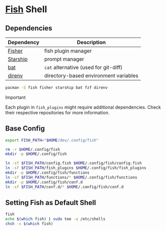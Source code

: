 # [Fish] Shell

## Dependencies

| Dependency | Description |
| --- | --- |
| [Fisher][fisher] | fish plugin manager |
| [Starship][starship] | prompt manager |
| [bat] | `cat` alternative (used for git-diff) |
| [direnv] | directory-based environment variables |

```bash
pacman -S fish fisher starship bat fzf direnv
```

> [!IMPORTANT]
> Each plugin in `fish_plugins` might require additional dependencies. Check their respective repositories for more information.

## Base Config

```bash
export FISH_PATH="$HOME/dev/.config/fish"

rm -r $HOME/.config/fish
mkdir -p $HOME/.config/fish

ln -sf $FISH_PATH/config.fish $HOME/.config/fish/config.fish
ln -sf $FISH_PATH/fish_plugins $HOME/.config/fish/fish_plugins
mkdir -p $HOME/.config/fish/functions
ln -sf $FISH_PATH/functions/* $HOME/.config/fish/functions
mkdir -p $HOME/.config/fish/conf.d
ln -sf $FISH_PATH/conf.d/* $HOME/.config/fish/conf.d
```

## Setting Fish as Default Shell

```bash
fish
echo $(which fish) | sudo tee -a /etc/shells
chsh -s $(which fish)
```

[fish]: https://github.com/fish-shell/fish-shell
[fisher]: https://github.com/jorgebucaran/fisher
[starship]: https://starship.rs
[bat]: https://github.com/sharkdp/bat
[direnv]: https://direnv.net/

